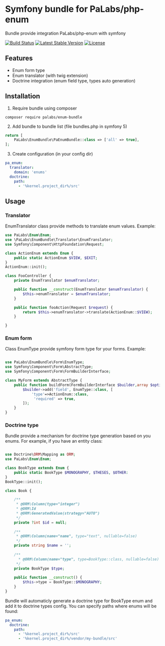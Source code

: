 # Symfony bundle for PaLabs/php-enum

Bundle provide integration PaLabs/php-enum with symfony

[![Build Status](https://travis-ci.com/PaLabs/EnumBundle.svg?branch=master)](https://travis-ci.com/PaLabs/EnumBundle.svg?branch=master)
[![Latest Stable Version](https://poser.pugx.org/palabs/EnumBundle/v/stable)](https://packagist.org/packages/palabs/EnumBundle)
[![License](https://poser.pugx.org/palabs/EnumBundle/license)](https://packagist.org/packages/palabs/EnumBundle)

## Features
- Enum form type 
- Enum translator (with twig extension)
- Doctrine integration (enum field type, types auto generation)

## Installation
1. Require bundle using composer
```
composer require palabs/enum-bundle
```

2. Add bundle to bundle list (file bundles.php in symfony 5)
```php
return [
    PaLabs\EnumBundle\PaEnumBundle::class => ['all' => true],
];
```

3. Create configuration (in your config dir)
```yaml
pa_enum:
  translator:
    domain: 'enums'
  doctrine:
    path:
      - '%kernel.project_dir%/src'
```

## Usage

### Translator
EnumTranslator class provide methods to translate enum values. Example:
```php
use PaLabs\Enum\Enum;
use \PaLabs\EnumBundle\Translator\EnumTranslator;
use Symfony\Component\HttpFoundation\Request;

class ActionEnum extends Enum {
    public static ActionEnum $VIEW, $EXIT;
}
ActionEnum::init();

class FooController {
    private EnumTranslator $enumTranslator;

    public function __construct(EnumTranslator $enumTranslator) {
        $this->enumTranslator = $enumTranslator;           
    }

    public function fooAction(Request $request) {
        return $this->enumTranslator->translate(ActionEnum::$VIEW);
    }

}
```

### Enum form

Class EnumType provide symfony form type for your forms. Example:
```php

use PaLabs\EnumBundle\Form\EnumType;
use Symfony\Component\Form\AbstractType;
use Symfony\Component\Form\FormBuilderInterface;

class MyForm extends AbstractType {
    public function buildForm(FormBuilderInterface $builder,array $options){
        $builder->add('field', EnumType::class, [
            'type'=>ActionEnum::class,
             'required' => true,        
        ]);
    }
}
```

### Doctrine type

Bundle provide a mechanism for doctrine type generation based on you enums. 
For example, if you have an entity class:

```php

use Doctrine\ORM\Mapping as ORM;
use PaLabs\Enum\Enum;

class BookType extends Enum {
    public static BookType $MONOGRAPHY, $THESES, $OTHER:
}
BookType::init();

class Book {

    /**
     * @ORM\Column(type="integer")
     * @ORM\Id
     * @ORM\GeneratedValue(strategy="AUTO")
     */
    private ?int $id = null;
    
    /**
     * @ORM\Column(name="name", type="text", nullable=false)
     */
    private string $name = '';
    
    /**
      * @ORM\Column(name="type", type=BookType::class, nullable=false)
     */
    private BookType $type;
    
    public function __construct() {
        $this->type = BookType::$MONOGRAPHY;
    }
}
```

Bundle will automaticly generate a doctrine type for BookType enum and add it to doctrine types config.
You can specify paths where enums will be found:
```yaml
pa_enum:
  doctrine:
    path:
      - '%kernel.project_dir%/src'
      - '%kernel.project_dir%/vendor/my-bundle/src'
```